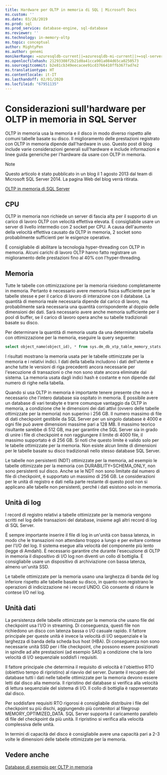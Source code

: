 ```yaml
---
title: Hardware per OLTP in memoria di SQL | Microsoft Docs
ms.custom: ''
ms.date: 03/28/2019
ms.prod: sql
ms.prod_service: database-engine, sql-database
ms.reviewer: ''
ms.technology: in-memory-oltp
ms.topic: conceptual
author: MightyPen
ms.author: genemi
monikerRange: =azuresqldb-current||=azuresqldb-mi-current||>=sql-server-2016||>=sql-server-linux-2017||=sqlallproducts-allversions
ms.openlocfilehash: 21293308f2b21d0a41cca901a084d65ca0250573
ms.sourcegitcommit: b2e81cb349eecacee91cd3766410ffb3677ad7e2
ms.translationtype: HT
ms.contentlocale: it-IT
ms.lasthandoff: 02/01/2020
ms.locfileid: "67951135"
---
```

# <a name="hardware-considerations-for-in-memory-oltp-in-sql-server"></a>Considerazioni sull'hardware per OLTP in memoria in SQL Server

OLTP in memoria usa la memoria e il disco in modo diverso rispetto alle comuni tabelle basate su disco. Il miglioramento delle prestazioni registrato con OLTP in memoria dipende dall'hardware in uso. Questo post di blog include varie considerazioni generali sull'hardware e include informazioni e linee guida generiche per l'hardware da usare con OLTP in memoria.

> [!NOTE]
> Questo articolo è stato pubblicato in un blog il 1 agosto 2013 dal team di Microsoft SQL Server 2014. La pagina Web del blog verrà ritirata.
>
> [OLTP in memoria di SQL Server](index.md)

<!--
    Here was the link to the blog. This blog was captured into this new article on 2018/11/30, by GeneMi (MightyPen).
    https://cloudblogs.microsoft.com/sqlserver/2013/08/01/hardware-considerations-for-in-memory-oltp-in-sql-server-2014/
    At least one pre-existing article that contained the obsolete blog link was:
        relational-databases\in-memory-oltp\sample-database-for-in-memory-oltp.md
-->

## <a name="cpu"></a>CPU

OLTP in memoria non richiede un server di fascia alta per il supporto di un carico di lavoro OLTP con velocità effettiva elevata. È consigliabile usare un server di livello intermedio con 2 socket per CPU. A causa dell'aumento della velocità effettiva causato da OLTP in memoria, 2 socket sono probabilmente sufficienti per le esigenze operative.

È consigliabile di abilitare la tecnologia hyper-threading con OLTP in memoria. Alcuni carichi di lavoro OLTP hanno fatto registrare un miglioramento delle prestazioni fino al 40% con l'hyper-threading.

## <a name="memory"></a>Memoria

Tutte le tabelle con ottimizzazione per la memoria risiedono completamente in memoria. Pertanto è necessario avere memoria fisica sufficiente per le tabelle stesse e per il carico di lavoro di interazione con il database. La quantità di memoria reale necessaria dipende dal carico di lavoro, ma probabilmente sarà necessaria una quantità corrispondente al doppio delle dimensioni dei dati. Sarà necessario avere anche memoria sufficiente per il pool di buffer, se il carico di lavoro opera anche su tabelle tradizionali basate su disco.

Per determinare la quantità di memoria usata da una determinata tabella con ottimizzazione per la memoria, eseguire la query seguente:

```sql
select object_name(object_id), * from sys.dm_db_xtp_table_memory_stats;
```

I risultati mostrano la memoria usata per le tabelle ottimizzate per la memoria e i relativi indici. I dati della tabella includono i dati dell'utente e anche tutte le versioni di riga precedenti ancora necessarie per l'esecuzione di transazioni o che non sono state ancora eliminate dal sistema. La memoria usata dagli indici hash è costante e non dipende dal numero di righe nella tabella.

Quando si usa OLTP in memoria è importante tenere presente che non è necessario che l'intero database sia ospitato in memoria. È possibile avere un database di vari terabyte e trarre comunque vantaggio da OLTP in memoria, a condizione che le dimensioni dei dati attivi (ovvero delle tabelle ottimizzate per la memoria) non superino i 256 GB. Il numero massimo di file di dati checkpoint gestibile da SQL Server per un singolo database è 4000 e ogni file può avere dimensioni massime pari a 128 MB. Il massimo teorico risultante sarebbe di 512 GB, ma per garantire che SQL Server sia in grado di unire i file di checkpoint e non raggiungere il limite di 4000 file, il massimo supportato è di 256 GB. Si noti che questo limite è valido solo per le tabelle ottimizzate per la memoria. Non esiste alcun limite di dimensioni per le tabelle basate su disco tradizionali nello stesso database SQL Server.

Le tabelle non persistenti (NDT) ottimizzate per la memoria, ad esempio le tabelle ottimizzate per la memoria con DURABILITY=SCHEMA_ONLY, non sono persistenti sul disco. Anche se le NDT non sono limitate dal numero di file di checkpoint, è supportato un massimo di 256 GB. Le considerazioni per le unità di registro e dati nella parte restante di questo post non si applicano alle tabelle non persistenti, perché i dati esistono solo in memoria.

## <a name="log-drive"></a>Unità di log

I record di registro relativi a tabelle ottimizzate per la memoria vengono scritti nel log delle transazioni del database, insieme agli altri record di log di SQL Server.

È sempre importante inserire il file di log in un'unità con bassa latenza, in modo che le transazioni non attendano troppo a lungo e per evitare contese per l'I/O del log. Il sistema esegue alla velocità del componente più lento (legge di Amdahl). È necessario garantire che durante l'esecuzione di OLTP in memoria il dispositivo di I/O log non diventi un collo di bottiglia. È consigliabile usare un dispositivo di archiviazione con bassa latenza, almeno un'unità SSD.

Le tabelle ottimizzate per la memoria usano una larghezza di banda del log inferiore rispetto alle tabelle basate su disco, in quanto non registrano le operazioni di indicizzazione né i record UNDO. Ciò consente di ridurre le contese I/O nel log.

## <a name="data-drive"></a>Unità dati

La persistenza delle tabelle ottimizzate per la memoria che usano file del checkpoint usa l'I/O in streaming. Di conseguenza, questi file non richiedono un disco con latenza bassa o I/O casuale rapido. Il fattore principale per queste unità è invece la velocità di I/O sequenziale e la larghezza di banda della scheda bus host (HBA). Di conseguenza non sono necessarie unità SSD per i file checkpoint, che possono essere posizionati in spindle ad alte prestazioni (ad esempio SAS) a condizione che la loro velocità di I/O sequenziale soddisfi i requisiti.

Il fattore principale che determina il requisito di velocità è l'obiettivo RTO (obiettivo tempo di ripristino) al riavvio del server. Durante il recupero del database tutti i dati nelle tabelle ottimizzate per la memoria devono essere letti dal disco alla memoria. Il ripristino del database si verifica alla velocità di lettura sequenziale del sistema di I/O. Il collo di bottiglia è rappresentato dal disco.

Per soddisfare requisiti RTO rigorosi è consigliabile distribuire i file del checkpoint su più dischi, aggiungendo più contenitori al filegroup MEMORY_OPTIMIZED_DATA. SQL Server supporta il caricamento parallelo di file del checkpoint da più unità. Il ripristino si verifica alla velocità complessiva delle unità.

In termini di capacità del disco è consigliabile avere una capacità pari a 2-3 volte le dimensioni delle tabelle ottimizzate per la memoria.

## <a name="see-also"></a>Vedere anche

[Database di esempio per OLTP in memoria](sample-database-for-in-memory-oltp.md)
